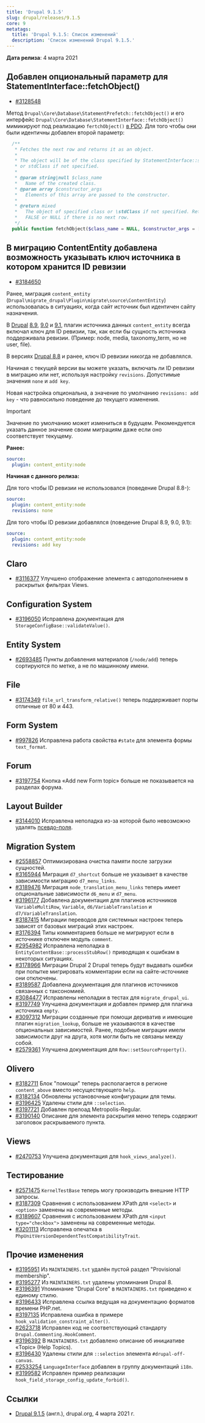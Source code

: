 ```yaml
---
title: 'Drupal 9.1.5'
slug: drupal/releases/9.1.5
core: 9
metatags:
  title: 'Drupal 9.1.5: Список изменений'
  description: 'Список изменений Drupal 9.1.5.'
---
```


**Дата релиза**: 4 марта 2021

## Добавлен опциональный параметр для StatementInterface::fetchObject()

- [#3128548](https://www.drupal.org/project/drupal/issues/3128548)

Метод `Drupal\Core\Database\StatementPrefetch::fetchObject()` и его интерфейс `Drupal\Core\Database\StatementInterface::fetchObject()` мимикируют под реализацию `fertchObject()` [в PDO](https://www.php.net/manual/en/pdostatement.fetchobject.php). Для того чтобы они были идентичны добавлен второй параметр:

```php
  /**
   * Fetches the next row and returns it as an object.
   *
   * The object will be of the class specified by StatementInterface::setFetchMode()
   * or stdClass if not specified.
   *
   * @param string|null $class_name
   *   Name of the created class.
   * @param array $constructor_args
   *   Elements of this array are passed to the constructor.
   *
   * @return mixed
   *   The object of specified class or \stdClass if not specified. Returns
   *   FALSE or NULL if there is no next row.
   */
  public function fetchObject($class_name = NULL, $constructor_args = []);
```

## В миграцию ContentEntity добавлена возможность указывать ключ источника в котором хранится ID ревизии

- [#3184650](https://www.drupal.org/project/drupal/issues/3184650) 

Ранее, миграция `content_entity` (`Drupal\migrate_drupal\Plugin\migrate\source\ContentEntity`) использовалась в ситуациях, когда сайт источник был идентичен сайту назначения.

В [Drupal](../../../../index.md) [8.9](../../../8/8.9.x/8.9.0/index.md), [9.0](../../9.0.x/9.0.0/index.md) и [9.1](../9.1.0/index.md), плагин источника данных `content_entity` всегда включал ключ для ID ревизии, так, как если бы сущность источника поддерживала ревизии. (Пример: node, media, taxonomy_term, но не user, file).

В версиях [Drupal 8.8](../../../8/8.8.x/8.8.0/index.md) и ранее, ключ ID ревизии никогда не добавлялся.

Начиная с текущей версии вы можете указать, включать ли ID ревизии в миграцию или нет, используя настройку `revisions`. Допустимые значения `none` и `add key`.

Новая настройка опциональна, а значение по умолчанию `revisions: add key` - что равносильно поведение до текущего изменения.

> [!IMPORTANT]
> Значение по умолчанию может измениться в будущем. Рекомендуется указать данное значение своим миграциям даже если оно соответствует текущему.

**Ранее:**

```yaml
source:
  plugin: content_entity:node
```

**Начиная с данного релиза:**

Для того чтобы ID ревизии не использовался (поведение Drupal 8.8-):

```yaml
source:
  plugin: content_entity:node
  revisions: none
```

Для того чтобы ID ревизии добавлялся (поведение Drupal 8.9, 9.0, 9.1):

```yaml
source:
  plugin: content_entity:node
  revisions: add key
```

## Claro

- [#3116377](https://www.drupal.org/project/drupal/issues/3116377) Улучшено отображение элемента с автодополнением в раскрытых фильтрах Views.

## Configuration System

- [#3196050](https://www.drupal.org/project/drupal/issues/3196050) Исправлена документация для `StorageConfigBase::validateValue()`.

## Entity System

- [#2693485](https://www.drupal.org/project/drupal/issues/2693485) Пункты добавления материалов (`/node/add`) теперь сортируются по метке, а не по машинному имени.

## File

- [#3174349](https://www.drupal.org/project/drupal/issues/3174349) `file_url_transform_relative()` теперь поддерживает порты отличные от 80 и 443.

## Form System

- [#997826](https://www.drupal.org/project/drupal/issues/997826) Исправлена работа свойства `#state` для элемента формы `text_format`.

## Forum

- [#3197754](https://www.drupal.org/project/drupal/issues/3197754) Кнопка «Add new Form topic» больше не показывается на разделах форума.

## Layout Builder

- [#3144010](https://www.drupal.org/project/drupal/issues/3144010) Исправлена неполадка из-за которой было невозможно удалять [псевдо-поля](../../../../9/hooks/extra-fields/index.md).

## Migration System

- [#2558857](https://www.drupal.org/project/drupal/issues/2558857) Оптимизирована очистка памяти после загрузки сущностей.
- [#3165944](https://www.drupal.org/project/drupal/issues/3165944) Миграция `d7_shortcut` больше не указывает в качестве зависимости миграцию `d7_menu_links`.
- [#3189476](https://www.drupal.org/project/drupal/issues/3189476) Миграция `node_translation_menu_links` теперь имеет опциональные зависимости `d6_menu` и `d7_menu`.
- [#3196177](https://www.drupal.org/project/drupal/issues/3196177) Добавлена документация для плагинов источников `VariableMultiRow`, `Variable`, `d6/VariableTranslation` и `d7/VariableTranslation`.
- [#3187415](https://www.drupal.org/project/drupal/issues/3187415) Миграции переводов для системных настроек теперь зависят от базовых миграций этих настроек.
- [#3176394](https://www.drupal.org/project/drupal/issues/3176394) Типы комментариев больше не мигрируют если в источнике отключен модуль `comment`.
- [#2954982](https://www.drupal.org/project/drupal/issues/2954982) Исправлена неполадка в `EntityContentBase::processStubRow()` приводящая к ошибкам в некоторых ситуациях.
- [#3178966](https://www.drupal.org/project/drupal/issues/3178966) Миграции Drupal 2 Drupal теперь будут выдавать ошибки при попытке мигрировать комментарии если на сайте-источнике они отключены.
- [#3189587](https://www.drupal.org/project/drupal/issues/3189587) Добавлена документация для плагинов источников связанных с таксономией.
- [#3084477](https://www.drupal.org/project/drupal/issues/3084477) Исправлены неполадки в тестах для `migrate_drupal_ui`.
- [#3197749](https://www.drupal.org/project/drupal/issues/3197749) Улучшена документация и добавлен пример для плагина источника `empty`.
- [#3097312](https://www.drupal.org/project/drupal/issues/3097312) Миграции созданные при помощи дериватив и имеющие плагин `migration_lookup`, больше не указываются в качестве опциональных зависимостей. Ранее, подобные миграции имели зависимости друг на друга, хотя могли быть не связаны между собой.
- [#2579361](https://www.drupal.org/project/drupal/issues/2579361) Улучшена документация для `Row::setSourceProperty()`.

## Olivero

- [#3182711](https://www.drupal.org/project/drupal/issues/3182711) Блок "помощи" теперь располагается в регионе `content_above` вместо несуществующего `help`.
- [#3182134](https://www.drupal.org/project/drupal/issues/3182134) Обновлены установочные конфигурации для темы.
- [#3196425](https://www.drupal.org/project/drupal/issues/3196425) Удалены стили для `::selection`.
- [#3197721](https://www.drupal.org/project/drupal/issues/3197721) Добавлен прелоад Metropolis-Regular.
- [#3190140](https://www.drupal.org/project/drupal/issues/3190140) Описание для элемента раскрытия меню теперь содержит заголовок раскрываемого пункта.

## Views

- [#2470753](https://www.drupal.org/project/drupal/issues/2470753) Улучшена документация для `hook_views_analyze()`.

## Тестирование

- [#2571475](https://www.drupal.org/project/drupal/issues/2571475) `KernelTestBase` теперь могу производить внешние HTTP запросы.
- [#3187309](https://www.drupal.org/project/drupal/issues/3187309) Сравнения с использованием XPath для `<select>` и `<option>` заменены на современные методы.
- [#3189607](https://www.drupal.org/project/drupal/issues/3189607) Сравнения с использованием XPath для `<input type="checkbox">` заменены на современные методы.
- [#3201113](https://www.drupal.org/project/drupal/issues/3201113) Исправлена опечатка в `PhpUnitVersionDependentTestCompatibilityTrait`.

## Прочие изменения

- [#3195951](https://www.drupal.org/project/drupal/issues/3195951) Из `MAINTAINERS.txt` удалён пустой раздел "Provisional membership".
- [#3195277](https://www.drupal.org/project/drupal/issues/3195277) Из `MAINTAINERS.txt` удалены упоминания Drupal 8.
- [#3196391](https://www.drupal.org/project/drupal/issues/3196391) Упоминание "Drupal Core" в `MAINTAINERS.txt` приведено к единому стилю.
- [#3196433](https://www.drupal.org/project/drupal/issues/3196433) Исправлена ссылка ведущая на документацию форматов времени PHP.net.
- [#3197135](https://www.drupal.org/project/drupal/issues/3197135) Исправлена ошибка в примере `hook_validation_constraint_alter()`.
- [#2623718](https://www.drupal.org/project/drupal/issues/2623718) Исправлен код не соответствующий стандарту `Drupal.Commenting.HookComment`.
- [#3196392](https://www.drupal.org/project/drupal/issues/3196392) В `MAINTAINERS.txt` добавлено описание об инициативе «Topic» (Help Topics).
- [#3196430](https://www.drupal.org/project/drupal/issues/3196430) Удалены стили для `::selection` элемента `#drupal-off-canvas`.
- [#2533254](https://www.drupal.org/project/drupal/issues/2533254) `LanguageInterface` добавлен в группу документаций `i18n`.
- [#3199582](https://www.drupal.org/project/drupal/issues/3199582) Исправлен пример реализации `hook_field_storage_config_update_forbid()`.

## Ссылки

- [Drupal 9.1.5](https://www.drupal.org/project/drupal/releases/9.1.5) (англ.), drupal.org, 4 марта 2021 г.
